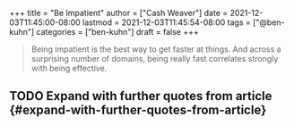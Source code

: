 +++
title = "Be Impatient"
author = ["Cash Weaver"]
date = 2021-12-03T11:45:00-08:00
lastmod = 2021-12-03T11:45:54-08:00
tags = ["@ben-kuhn"]
categories = ["ben-kuhn"]
draft = false
+++

> Being impatient is the best way to get faster at things. And across a surprising number of domains, being really fast correlates strongly with being effective.


## <span class="org-todo todo TODO">TODO</span> Expand with further quotes from article {#expand-with-further-quotes-from-article}
